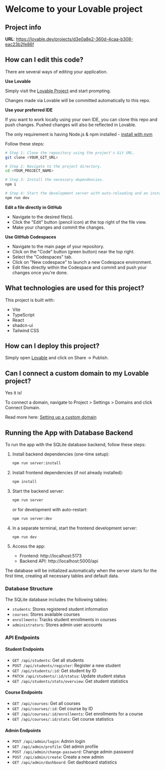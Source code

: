 # Welcome to your Lovable project

## Project info

**URL**: https://lovable.dev/projects/d3e0a8e2-360d-4caa-b308-eac23b2fe86f

## How can I edit this code?

There are several ways of editing your application.

**Use Lovable**

Simply visit the [Lovable Project](https://lovable.dev/projects/d3e0a8e2-360d-4caa-b308-eac23b2fe86f) and start prompting.

Changes made via Lovable will be committed automatically to this repo.

**Use your preferred IDE**

If you want to work locally using your own IDE, you can clone this repo and push changes. Pushed changes will also be reflected in Lovable.

The only requirement is having Node.js & npm installed - [install with nvm](https://github.com/nvm-sh/nvm#installing-and-updating)

Follow these steps:

```sh
# Step 1: Clone the repository using the project's Git URL.
git clone <YOUR_GIT_URL>

# Step 2: Navigate to the project directory.
cd <YOUR_PROJECT_NAME>

# Step 3: Install the necessary dependencies.
npm i

# Step 4: Start the development server with auto-reloading and an instant preview.
npm run dev
```

**Edit a file directly in GitHub**

- Navigate to the desired file(s).
- Click the "Edit" button (pencil icon) at the top right of the file view.
- Make your changes and commit the changes.

**Use GitHub Codespaces**

- Navigate to the main page of your repository.
- Click on the "Code" button (green button) near the top right.
- Select the "Codespaces" tab.
- Click on "New codespace" to launch a new Codespace environment.
- Edit files directly within the Codespace and commit and push your changes once you're done.

## What technologies are used for this project?

This project is built with:

- Vite
- TypeScript
- React
- shadcn-ui
- Tailwind CSS

## How can I deploy this project?

Simply open [Lovable](https://lovable.dev/projects/d3e0a8e2-360d-4caa-b308-eac23b2fe86f) and click on Share -> Publish.

## Can I connect a custom domain to my Lovable project?

Yes it is!

To connect a domain, navigate to Project > Settings > Domains and click Connect Domain.

Read more here: [Setting up a custom domain](https://docs.lovable.dev/tips-tricks/custom-domain#step-by-step-guide)

## Running the App with Database Backend

To run the app with the SQLite database backend, follow these steps:

1. Install backend dependencies (one-time setup):
   ```bash
   npm run server:install
   ```

2. Install frontend dependencies (if not already installed):
   ```bash
   npm install
   ```

3. Start the backend server:
   ```bash
   npm run server
   ```
   or for development with auto-restart:
   ```bash
   npm run server:dev
   ```

4. In a separate terminal, start the frontend development server:
   ```bash
   npm run dev
   ```

5. Access the app:
   - Frontend: http://localhost:5173
   - Backend API: http://localhost:5000/api

The database will be initialized automatically when the server starts for the first time, creating all necessary tables and default data.

### Database Structure

The SQLite database includes the following tables:
- `students`: Stores registered student information
- `courses`: Stores available courses
- `enrollments`: Tracks student enrollments in courses
- `administrators`: Stores admin user accounts

### API Endpoints

#### Student Endpoints
- `GET /api/students`: Get all students
- `POST /api/students/register`: Register a new student
- `GET /api/students/:id`: Get student by ID
- `PATCH /api/students/:id/status`: Update student status
- `GET /api/students/stats/overview`: Get student statistics

#### Course Endpoints
- `GET /api/courses`: Get all courses
- `GET /api/courses/:id`: Get course by ID
- `GET /api/courses/:id/enrollments`: Get enrollments for a course
- `GET /api/courses/:id/stats`: Get course statistics

#### Admin Endpoints
- `POST /api/admin/login`: Admin login
- `GET /api/admin/profile`: Get admin profile
- `POST /api/admin/change-password`: Change admin password
- `POST /api/admin/create`: Create a new admin
- `GET /api/admin/dashboard`: Get dashboard statistics
